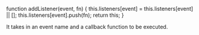 function addListener(event, fn) {
    this.listeners[event] = this.listeners[event] || [];
    this.listeners[event].push(fn);
    return this;
}

It takes in an event name and a callback function to be executed.

